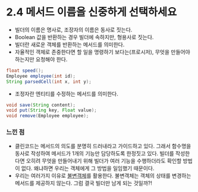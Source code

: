 # 2.4 메서드 이름을 신중하게 선택하세요
- 빌더의 이름은 명사로, 조장자의 이름은 동사로 짓는다.
- Boolean 값을 반환하는 경우 빌더에 속하지만, 형용사로 짓는다.
- 빌더란 새로운 객체를 반환하는 메서드를 의미한다.
- 자율적인 객체로 존중한다면 할 일을 명령하기 보다는(프로시저), 무엇을 만들어야 하는지만 요청해야 한다.

```java
float speed();
Employee employee(int id);
String parsedCell(int x, int y);
```

- 조정자란 엔티티를 수정하는 메서드를 의미한다.

```java
void save(String content);
void put(String key, Float value);
void remove(Employee employee);
```



### 느낀 점

- 클린코드는 메서드의 의도를 분명히 드러내라고 가이드하고 있다. 그래서 함수명을 동사로 작성하여 메서드가 1개의 기능만 담당하도록 한정짓고 있다. 빌더를 작성한다면 오히려 무엇을 만들어내기 위해 빌더가 여러 기능을 수행하더라도 확인할 방법이 없다. 왜냐하면 우리는 객체에게 그 방법을 일임했기 때문이다.
- 우리는 여러가지 이유로 [불변객체](https://brainbackdoor.tistory.com/141)를 활용한다. 불변객체는 객체의 상태를 변경하는 메서드를 제공하지 않는다. 그럼 결국 빌더만 남게 되는 것일까?!
